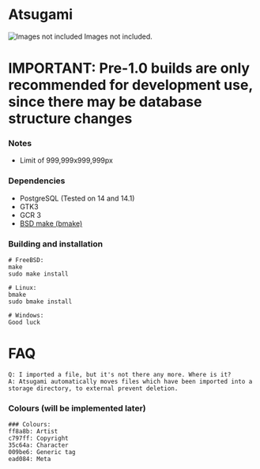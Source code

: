 Atsugami
========
![Images not included](https://github.com/natem-nvsd/atsugami/blob/master/readme_header_picture.png)
Images not included.  

# IMPORTANT: Pre-1.0 builds are only recommended for development use, since there may be database structure changes

### Notes
*	Limit of 999,999x999,999px  

### Dependencies
* PostgreSQL (Tested on 14 and 14.1)  
* GTK3  
* GCR 3
* [BSD make (bmake)](https://github.com/natem-nvsd/bmake)

### Building and installation
```
# FreeBSD:
make
sudo make install

# Linux:
bmake
sudo bmake install

# Windows:
Good luck
```  

# FAQ
	Q: I imported a file, but it's not there any more. Where is it?  
	A: Atsugami automatically moves files which have been imported into a storage directory, to external prevent deletion.

### Colours (will be implemented later)
```
### Colours:
ff8a8b: Artist  
c797ff: Copyright  
35c64a: Character  
009be6: Generic tag  
ead084: Meta    
```
